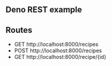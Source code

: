 ## Deno REST example

## Routes

- GET http://localhost:8000/recipes
- POST http://localhost:8000/recipes
- GET http://localhost:8000/recipe/{id}